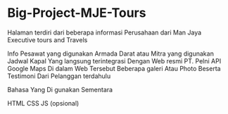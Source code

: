 # Big-Project-MJE-Tours

Halaman terdiri dari beberapa informasi Perusahaan dari Man Jaya Executive tours and Travels 

Info Pesawat yang digunakan
Armada Darat atau Mitra yang digunakan
Jadwal Kapal Yang langsung terintegrasi Dengan Web resmi PT. Pelni 
API Google Maps Di dalam Web Tersebut
Beberapa galeri Atau Photo
Beserta Testimoni Dari Pelanggan terdahulu 


Bahasa Yang Di gunakan Sementara 

HTML 
CSS 
JS (opsional) 
